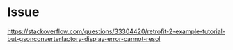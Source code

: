 # Issue 

https://stackoverflow.com/questions/33304420/retrofit-2-example-tutorial-but-gsonconverterfactory-display-error-cannot-resol



